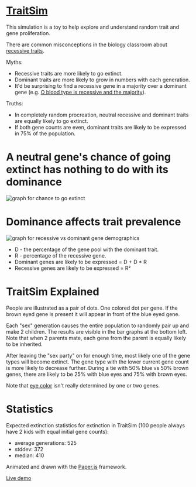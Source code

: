 ﻿[TraitSim][1]
============

This simulation is a toy to help explore and understand random trait and gene proliferation.

There are common misconceptions in the biology classroom about [recessive traits](http://en.wikipedia.org/wiki/Recessive).

Myths:

* Recessive traits are more likely to go extinct.
* Dominant traits are more likely to grow in numbers with each generation.
* It'd be surprising to find a recessive gene in a majority over a dominant gene (e.g. [O blood type is recessive and the majority](http://en.wikipedia.org/wiki/ABO_blood_group_system)).

Truths:

* In completely random procreation, neutral recessive and dominant traits are equally likely to go extinct.
* If both gene counts are even, dominant traits are likely to be expressed in 75% of the population.

A neutral gene's chance of going extinct has nothing to do with its dominance
==============

![graph for chance to go extinct](http://i.imgur.com/jb4QN.png "Chance to go extinct, has nothing to do with dominance.")

Dominance affects trait prevalence
==============
![graph for recessive vs dominant gene demographics](http://i.imgur.com/Z4LM4.png "This only refers to gene expression, not to be confused with chance of extinction.")

* D - the percentage of the gene pool with the dominant trait.
* R - percentage of the recessive gene.
* Dominant genes are likely to be expressed = D + D * R
* Recessive genes are likely to be expressed = R²



TraitSim Explained
========================

People are illustrated as a pair of dots. One colored dot per gene. If the
brown eyed gene is present it will appear in front of the blue eyed gene.

Each "sex" generation causes the entire population to randomly pair up and
make 2 children. The results are visible in the bar graphs at the bottom left.
Note that when 2 parents mate, each gene from the parent is equally likely
to be inherited.

After leaving the "sex party" on for enough time, most likely one of the gene types
will become extinct. The gene type with the lower current gene count is more likely to
decrease further. During a tie with 50% blue vs 50% brown genes,
there are likely to be 25% with blue eyes and 75% with brown eyes.

Note that [eye color](http://en.wikipedia.org/wiki/Eye_color) isn't really determined by one or two
genes.

Statistics
===============
Expected extinction statistics for extinction in TraitSim (100 people always have 2 kids with equal initial gene counts):

* average generations: 525
* stddev: 372 
* median: 410



Animated and drawn with the [Paper.js](http://paperjs.org) framework.

[Live demo][1]

[1]: http://yuvalg.com/traitsim/